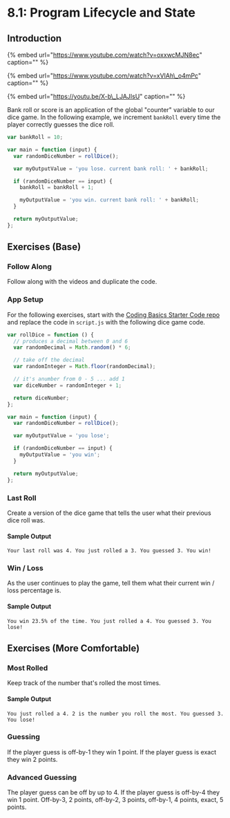 # 8.1: Program Lifecycle and State

## Introduction

{% embed url="https://www.youtube.com/watch?v=oxxwcMJN8ec" caption="" %}

{% embed url="https://www.youtube.com/watch?v=xVIAh\_o4mPc" caption="" %}

{% embed url="https://youtu.be/X-b\_LJAJIsU" caption="" %}

Bank roll or score is an application of the global "counter" variable to our dice game. In the following example, we increment `bankRoll` every time the player correctly guesses the dice roll.

```javascript
var bankRoll = 10;

var main = function (input) {
  var randomDiceNumber = rollDice();

  var myOutputValue = 'you lose. current bank roll: ' + bankRoll;

  if (randomDiceNumber == input) {
    bankRoll = bankRoll + 1;

    myOutputValue = 'you win. current bank roll: ' + bankRoll;
  }

  return myOutputValue;
};
```

## Exercises \(Base\)

### Follow Along

Follow along with the videos and duplicate the code.

### **App Setup**

For the following exercises, start with the [Coding Basics Starter Code repo](https://github.com/rocketacademy/basics-starter-code) and replace the code in `script.js` with the following dice game code.

```javascript
var rollDice = function () {
  // produces a decimal between 0 and 6
  var randomDecimal = Math.random() * 6;

  // take off the decimal
  var randomInteger = Math.floor(randomDecimal);

  // it's anumber from 0 - 5 ... add 1
  var diceNumber = randomInteger + 1;

  return diceNumber;
};

var main = function (input) {
  var randomDiceNumber = rollDice();

  var myOutputValue = 'you lose';

  if (randomDiceNumber == input) {
    myOutputValue = 'you win';
  }

  return myOutputValue;
};
```

### **Last Roll**

Create a version of the dice game that tells the user what their previous dice roll was.

#### Sample Output

```text
Your last roll was 4. You just rolled a 3. You guessed 3. You win!
```

### **Win / Loss**

As the user continues to play the game, tell them what their current win / loss percentage is.

#### Sample Output

```text
You win 23.5% of the time. You just rolled a 4. You guessed 3. You lose!
```

## Exercises \(More Comfortable\)

### **Most Rolled**

Keep track of the number that's rolled the most times.

#### Sample Output

```text
You just rolled a 4. 2 is the number you roll the most. You guessed 3. You lose!
```

### **Guessing**

If the player guess is off-by-1 they win 1 point. If the player guess is exact they win 2 points.

### **Advanced Guessing**

The player guess can be off by up to 4. If the player guess is off-by-4 they win 1 point. Off-by-3, 2 points, off-by-2, 3 points, off-by-1, 4 points, exact, 5 points.

